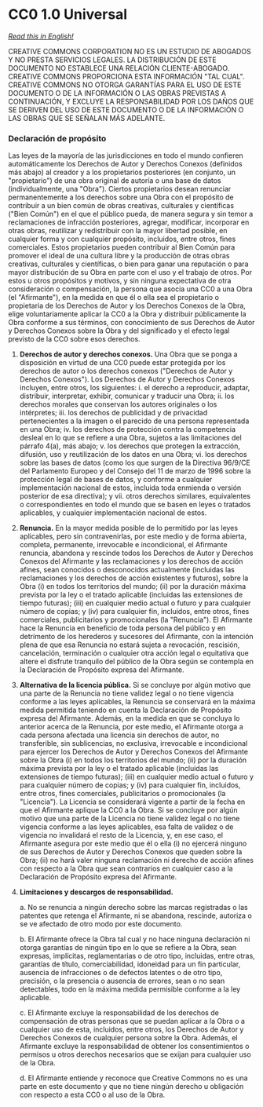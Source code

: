 # CC0 1.0 Universal

*[Read this in English!](LICENSE.md)*

CREATIVE COMMONS CORPORATION NO ES UN ESTUDIO DE ABOGADOS Y NO PRESTA SERVICIOS LEGALES. LA DISTRIBUCIÓN DE ESTE DOCUMENTO NO ESTABLECE UNA RELACIÓN CLIENTE-ABOGADO. CREATIVE COMMONS PROPORCIONA ESTA INFORMACIÓN "TAL CUAL". CREATIVE COMMONS NO OTORGA GARANTÍAS PARA EL USO DE ESTE DOCUMENTO O DE LA INFORMACIÓN O LAS OBRAS PREVISTAS A CONTINUACIÓN, Y EXCLUYE LA RESPONSABILIDAD POR LOS DAÑOS QUE SE DERIVEN DEL USO DE ESTE DOCUMENTO O DE LA INFORMACIÓN O LAS OBRAS QUE SE SEÑALAN MÁS ADELANTE.

### Declaración de propósito
Las leyes de la mayoría de las jurisdicciones en todo el mundo confieren automáticamente los Derechos de Autor y Derechos Conexos (definidos más abajo) al creador y a los propietarios posteriores (en conjunto, un "propietario") de una obra original de autoría o una base de datos (individualmente, una "Obra").
Ciertos propietarios desean renunciar permanentemente a los derechos sobre una Obra con el propósito de contribuir a un bien común de obras creativas, culturales y científicas ("Bien Común") en el que el público pueda, de manera segura y sin temor a reclamaciones de infracción posteriores, agregar, modificar, incorporar en otras obras, reutilizar y redistribuir con la mayor libertad posible, en cualquier forma y con cualquier propósito, incluidos, entre otros, fines comerciales. Estos propietarios pueden contribuir al Bien Común para promover el ideal de una cultura libre y la producción de otras obras creativas, culturales y científicas, o bien para ganar una reputación o para mayor distribución de su Obra en parte con el uso y el trabajo de otros.
Por estos u otros propósitos y motivos, y sin ninguna expectativa de otra consideración o compensación, la persona que asocia una CC0 a una Obra (el "Afirmante"), en la medida en que él o ella sea el propietario o propietaria de los Derechos de Autor y los Derechos Conexos de la Obra, elige voluntariamente aplicar la CC0 a la Obra y distribuir públicamente la Obra conforme a sus términos, con conocimiento de sus Derechos de Autor y Derechos Conexos sobre la Obra y del significado y el efecto legal previsto de la CC0 sobre esos derechos.

1. **Derechos de autor y derechos conexos.** Una Obra que se ponga a disposición en virtud de una CC0 puede estar protegida por los derechos de autor o los derechos conexos ("Derechos de Autor y Derechos Conexos"). Los Derechos de Autor y Derechos Conexos incluyen, entre otros, los siguientes:
   i. el derecho a reproducir, adaptar, distribuir, interpretar, exhibir, comunicar y traducir una Obra;
   ii. los derechos morales que conservan los autores originales o los intérpretes;
   iii. los derechos de publicidad y de privacidad pertenecientes a la imagen o el parecido de una persona representada en una Obra;
   iv. los derechos de protección contra la competencia desleal en lo que se refiere a una Obra, sujetos a las limitaciones del párrafo 4(a), más abajo;
   v. los derechos que protegen la extracción, difusión, uso y reutilización de los datos en una Obra;
   vi. los derechos sobre las bases de datos (como los que surgen de la Directiva 96/9/CE del Parlamento Europeo y del Consejo del 11 de marzo de 1996 sobre la protección legal de bases de datos, y conforme a cualquier implementación nacional de estos, incluida toda enmienda o versión posterior de esa directiva); y
   vii. otros derechos similares, equivalentes o correspondientes en todo el mundo que se basen en leyes o tratados aplicables, y cualquier implementación nacional de estos.
2. **Renuncia.** En la mayor medida posible de lo permitido por las leyes aplicables, pero sin contravenirlas, por este medio y de forma abierta, completa, permanente, irrevocable e incondicional, el Afirmante renuncia, abandona y rescinde todos los Derechos de Autor y Derechos Conexos del Afirmante y las reclamaciones y los derechos de acción afines, sean conocidos o desconocidos actualmente (incluidas las reclamaciones y los derechos de acción existentes y futuros), sobre la Obra (i) en todos los territorios del mundo; (ii) por la duración máxima prevista por la ley o el tratado aplicable (incluidas las extensiones de tiempo futuras); (iii) en cualquier medio actual o futuro y para cualquier número de copias; y (iv) para cualquier fin, incluidos, entre otros, fines comerciales, publicitarios y promocionales (la "Renuncia"). El Afirmante hace la Renuncia en beneficio de toda persona del público y en detrimento de los herederos y sucesores del Afirmante, con la intención plena de que esa Renuncia no estará sujeta a revocación, rescisión, cancelación, terminación o cualquier otra acción legal o equitativa que altere el disfrute tranquilo del público de la Obra según se contempla en la Declaración de Propósito expresa del Afirmante.
3. **Alternativa de la licencia pública.** Si se concluye por algún motivo que una parte de la Renuncia no tiene validez legal o no tiene vigencia conforme a las leyes aplicables, la Renuncia se conservará en la máxima medida permitida teniendo en cuenta la Declaración de Propósito expresa del Afirmante. Además, en la medida en que se concluya lo anterior acerca de la Renuncia, por este medio, el Afirmante otorga a cada persona afectada una licencia sin derechos de autor, no transferible, sin sublicencias, no exclusiva, irrevocable e incondicional para ejercer los Derechos de Autor y Derechos Conexos del Afirmante sobre la Obra (i) en todos los territorios del mundo; (ii) por la duración máxima prevista por la ley o el tratado aplicable (incluidas las extensiones de tiempo futuras); (iii) en cualquier medio actual o futuro y para cualquier número de copias; y (iv) para cualquier fin, incluidos, entre otros, fines comerciales, publicitarios o promocionales (la "Licencia"). La Licencia se considerará vigente a partir de la fecha en que el Afirmante aplique la CC0 a la Obra. Si se concluye por algún motivo que una parte de la Licencia no tiene validez legal o no tiene vigencia conforme a las leyes aplicables, esa falta de validez o de vigencia no invalidará el resto de la Licencia, y, en ese caso, el Afirmante asegura por este medio que él o ella (i) no ejercerá ninguno de sus Derechos de Autor y Derechos Conexos que queden sobre la Obra; (ii) no hará valer ninguna reclamación ni derecho de acción afines con respecto a la Obra que sean contrarios en cualquier caso a la Declaración de Propósito expresa del Afirmante.
4. **Limitaciones y descargos de responsabilidad.**

    a. No se renuncia a ningún derecho sobre las marcas registradas o las patentes que retenga el Afirmante, ni se abandona, rescinde, autoriza o se ve afectado de otro modo por este documento.

    b. El Afirmante ofrece la Obra tal cual y no hace ninguna declaración ni otorga garantías de ningún tipo en lo que se refiere a la Obra, sean expresas, implícitas, reglamentarias o de otro tipo, incluidas, entre otras, garantías de título, comerciabilidad, idoneidad para un fin particular, ausencia de infracciones o de defectos latentes o de otro tipo, precisión, o la presencia o ausencia de errores, sean o no sean detectables, todo en la máxima medida permisible conforme a la ley aplicable.

    c. El Afirmante excluye la responsabilidad de los derechos de compensación de otras personas que se puedan aplicar a la Obra o a cualquier uso de esta, incluidos, entre otros, los Derechos de Autor y Derechos Conexos de cualquier persona sobre la Obra. Además, el Afirmante excluye la responsabilidad de obtener los consentimientos o permisos u otros derechos necesarios que se exijan para cualquier uso de la Obra.

    d. El Afirmante entiende y reconoce que Creative Commons no es una parte en este documento y que no tiene ningún derecho u obligación con respecto a esta CC0 o al uso de la Obra.

